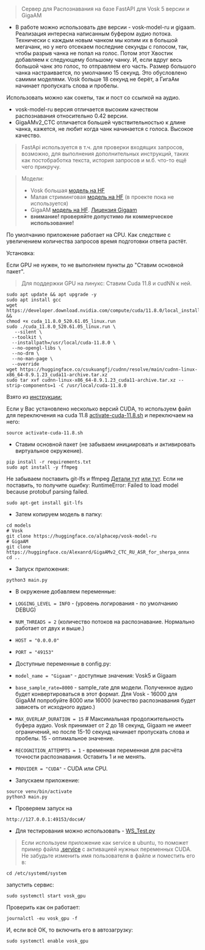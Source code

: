 > Сервер для Распознавания на базе FastAPI для Vosk 5 версии и GigaAM

- В работе можно использовать две версии - vosk-model-ru и gigaam. Реализация интересна написанным буфером аудио потока.
Технически с каждым новым чанком мы копим их в большой мегачанк, но у него отсекаем последние секунды с голосом, так,
чтобы разрыв чанка не попал на голос. Потом этот Хвостик добавляем к следующему большому чанку. 
И, если вдруг весь большой чанк это голос, то отправляем его часть.  Размер большого чанка настраивается, по умолчанию 15 секунд.
Это обусловлено самими моделями. Vosk больше 18 секунд не берёт, а ГигаАм начинает пропускать слова и пробелы.

Использовать можно как сокеты, так и пост со ссылкой на аудио.

[//]: # (  - Стриминговая версия с каждым новым чанком **будет** отдавать текст с накоплением. Говорят, оно работает быстрее.)

[//]: # (  на самом деле Sherpa-onnx настолько быстр, что разницы быть не должно.)
  - vosk-model-ru версия отличается высоким качеством распознавания относительно 0.42 версии.  
  - GigaAMv2_CTC отличается большей чувствительностью к длине чанка, кажется, не любит когда чанк начинается с голоса. Высокое качество.   

> FastApi используется в т.ч. для проверки входящих запросов, возможно, для выполнения дополнительных инструкций,
таких как постобработка текста, история запросов и м.б. что-то ещё чего прикручу.


> Модели:
> - Vosk большая [модель на HF](https://huggingface.co/alphacep/vosk-model-ru)
> - Малая стриминговая  [модель на HF](https://huggingface.co/alphacep/vosk-model-small-ru) (в проекте пока не используется)
> - GigaAM [модель на HF](https://huggingface.co/Alexanrd/GigaAMv2_CTC_RU_ASR_for_sherpa_onnx). [Лицензия Gigaam](https://github.com/salute-developers/GigaAM/blob/main/LICENSE) 
> - **внимание! проверяйте допустимо ли коммерческое использование!**


По умолчанию приложение работает на CPU. Как следствие с увеличением количества запросов время подготовки ответа растёт.

Установка:

Если GPU не нужен, то не выполняем пункты до "Ставим основной пакет".

> Для поддержки GPU на линукс: 
> Ставим Cuda 11.8 и cudNN к ней. 

```commandline
sudo apt update && apt upgrade -y
sudo apt install gcc
wget https://developer.download.nvidia.com/compute/cuda/11.8.0/local_installers/cuda_11.8.0_520.61.05_linux.run &&
chmod +x cuda_11.8.0_520.61.05_linux.run
sudo ./cuda_11.8.0_520.61.05_linux.run \
   --silent \
  --toolkit \
  --installpath=/usr/local/cuda-11.8.0 \
  --no-opengl-libs \
  --no-drm \
  --no-man-page \
  --override
wget https://huggingface.co/csukuangfj/cudnn/resolve/main/cudnn-linux-x86_64-8.9.1.23_cuda11-archive.tar.xz
sudo tar xvf cudnn-linux-x86_64-8.9.1.23_cuda11-archive.tar.xz --strip-components=1 -C /usr/local/cuda-11.8.0
```
Взято из [инструкции:](https://k2-fsa.github.io/k2/installation/cuda-cudnn.html#cuda-11-8)


Если у Вас установлено несколько версий CUDA, 
то используем файл для переключения на cuda 11.8 [activate-cuda-11.8.sh](activate-cuda-11.8.sh) 
и переключаем на него:
```commandline
source activate-cuda-11.8.sh
```

- Ставим основной пакет (не забываем инициировать и активировать виртуальное окружение).
```commandline
pip install -r requirements.txt
sudo apt install -y ffmpeg
```
Не забываем поставить git-lfs и ffmpeg [Детали тут](https://docs.github.com/en/repositories/working-with-files/managing-large-files/installing-git-large-file-storage?platform=windows)
 [или тут](https://github.com/git-lfs/git-lfs/blob/main/INSTALLING.md). Если не поставить, то получите ошибку: RuntimeError: Failed to load model because protobuf parsing failed.

```commandline
sudo apt-get install git-lfs
```

- Затем копируем модель в папку:
```commandline
cd models
# Vosk
git clone https://huggingface.co/alphacep/vosk-model-ru
# GigaAM
git clone https://huggingface.co/Alexanrd/GigaAMv2_CTC_RU_ASR_for_sherpa_onnx
cd ..
```

- Запуск приложения:

```commandline
python3 main.py
```
 
- В окружение добавляем переменные:

- `LOGGING_LEVEL = INFO` - (уровень логирования - по умолчанию DEBUG)
- `NUM_THREADS = 2` (количество потоков на распознавание. Нормально работает от двух и выше.)
- `HOST = "0.0.0.0"` 
- `PORT = "49153"`


- Доступные переменные в config.py:

- `model_name = "Gigaam"` - доступные значения: Vosk5 и Gigaam
- `base_sample_rate=8000` - sample_rate для модели. Полученное аудио будет конвертироваться в этот формат. 
Для Vosk - 16000 для GigaAM попробуйте 8000 или 16000 (качество распознавания будет зависеть от исходного аудио.) 
- `MAX_OVERLAP_DURATION = 15`  # Максимальная продолжительность буфера аудио. Vosk принимает от 2 до 18 секунд, Gigaam 
не имеет ограничений, но после 15-10 секунд начинает пропускать слова и пробелы. 15 - оптимальное значение. 
- `RECOGNITION_ATTEMPTS = 1` - временная переменная для расчёта точности распознавания. Оставить 1 и не менять.
- `PROVIDER = "CUDA"` - CUDA или CPU.
 

- Запускаем приложение:
```commandline
source venv/bin/activate
python3 main.py
```

- Проверяем запуск на 
```commandline
http://127.0.0.1:49153/docs#/
``` 

-  Для тестирования можно использовать - [WS_Test.py](WS_Test.py)


> Если используем приложение как service в ubuntu, то поможет пример файла [.service](vosk_gpu.service) 
c активацией нужных переменных CUDA. Не забудьте изменить имя пользователя в файле и поместить его в:
```commandline
cd /etc/systemd/system
```

запустить сервис: 

```commandline
sudo systemctl start vosk_gpu
```

Проверить как он работает:
```commandline
journalctl -eu vosk_gpu -f
```
И, если всё ОК, то включить его в автозагрузку:
```commandline
sudo systemctl enable vosk_gpu
```
